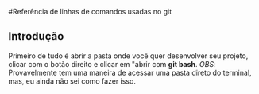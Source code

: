 #Referência de linhas de comandos usadas no git

## Introdução 

Primeiro de tudo é abrir a pasta onde você quer desenvolver seu projeto, clicar com o botão direito e clicar em "abrir com **git bash**. 
*OBS*: Provavelmente tem uma maneira de acessar uma pasta direto do terminal, mas, eu ainda não sei como fazer isso.